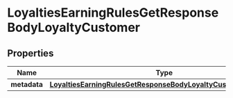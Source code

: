 

# LoyaltiesEarningRulesGetResponseBodyLoyaltyCustomer


## Properties

| Name | Type | Description |
|------------ | ------------- | ------------- |
|**metadata** | [**LoyaltiesEarningRulesGetResponseBodyLoyaltyCustomerMetadata**](LoyaltiesEarningRulesGetResponseBodyLoyaltyCustomerMetadata.md) |  |




